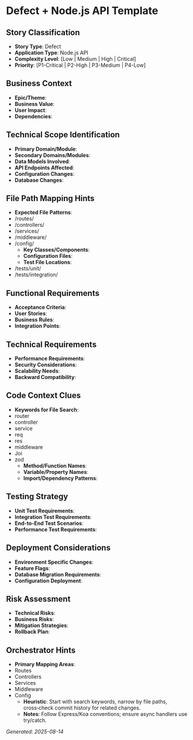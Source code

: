 # Defect + Node.js API Template


## Story Classification
- **Story Type**: Defect
- **Application Type**: Node.js API
- **Complexity Level**: [Low | Medium | High | Critical]
- **Priority**: [P1-Critical | P2-High | P3-Medium | P4-Low]


## Business Context
- **Epic/Theme**: 
- **Business Value**: 
- **User Impact**: 
- **Dependencies**:


## Technical Scope Identification
- **Primary Domain/Module**: 
- **Secondary Domains/Modules**: 
- **Data Models Involved**: 
- **API Endpoints Affected**: 
- **Configuration Changes**: 
- **Database Changes**:


## File Path Mapping Hints
- **Expected File Patterns**:
- /routes/
- /controllers/
- /services/
- /middleware/
- /config/
    - **Key Classes/Components**: 
    - **Configuration Files**: 
    - **Test File Locations**:
- /tests/unit/
- /tests/integration/


## Functional Requirements
- **Acceptance Criteria**: 
- **User Stories**: 
- **Business Rules**: 
- **Integration Points**:


## Technical Requirements
- **Performance Requirements**: 
- **Security Considerations**: 
- **Scalability Needs**: 
- **Backward Compatibility**:


## Code Context Clues
- **Keywords for File Search**:
- router
- controller
- service
- req
- res
- middleware
- Joi
- zod
    - **Method/Function Names**: 
    - **Variable/Property Names**: 
    - **Import/Dependency Patterns**:


## Testing Strategy
- **Unit Test Requirements**: 
- **Integration Test Requirements**: 
- **End-to-End Test Scenarios**: 
- **Performance Test Requirements**:


## Deployment Considerations
- **Environment Specific Changes**: 
- **Feature Flags**: 
- **Database Migration Requirements**: 
- **Configuration Deployment**:


## Risk Assessment
- **Technical Risks**: 
- **Business Risks**: 
- **Mitigation Strategies**: 
- **Rollback Plan**:


## Orchestrator Hints
- **Primary Mapping Areas**:
- Routes
- Controllers
- Services
- Middleware
- Config
    - **Heuristic**: Start with search keywords, narrow by file paths, cross‑check commit history for related changes.
    - **Notes**: Follow Express/Koa conventions; ensure async handlers use try/catch.


_Generated: 2025-08-14_

